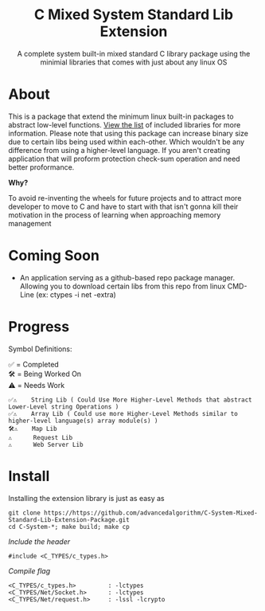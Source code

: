 <div align="center">
 <h1>C Mixed System Standard Lib Extension</h1>
 <p>A complete system built-in mixed standard C library package using the minimial libraries that comes with just about any linux OS</p>
</div>

# About

This is a package that extend the minimum linux built-in packages to abstract low-level functions. [View the list](https://github.com/advancedalgorithm/C-System-Mixed-Standard-Lib-Extension-Package?tab=readme-ov-file#progress) of included libraries for more information.
Please note that using this package can increase binary size due to certain libs being used within each-other. Which wouldn't be any difference from using a higher-level language. If you aren't creating application that will proform protection check-sum operation and need better proformance.

<b>Why?</b>

To avoid re-inventing the wheels for future projects and to attract more developer to move to C and have to start with that isn't gonna kill their motivation in the process of learning when approaching memory management

# Coming Soon

- An application serving as a github-based repo package manager. Allowing you to download certain libs from this repo from linux CMD-Line (ex: ctypes -i net -extra)

# Progress

<p>Symbol Definitions:<p>

<p>✅ = Completed<br />🛠️ = Being Worked On<br />⚠️ = Needs Work</p>

```
✅⚠️    String Lib ( Could Use More Higher-Level Methods that abstract Lower-Level string Operations )
✅⚠️    Array Lib ( Could use more Higher-Level Methods similar to higher-level language(s) array module(s) )
🛠️⚠️    Map Lib
⚠️      Request Lib
⚠️      Web Server Lib
```

# Install

Installing the extension library is just as easy as 

```
git clone https://https://github.com/advancedalgorithm/C-System-Mixed-Standard-Lib-Extension-Package.git
cd C-System-*; make build; make cp
```

*Include the header*

```
#include <C_TYPES/c_types.h>
```

*Compile flag*

```
<C_TYPES/c_types.h>         : -lctypes
<C_TYPES/Net/Socket.h>      : -lctypes
<C_TYPES/Net/request.h>     : -lssl -lcrypto
```
